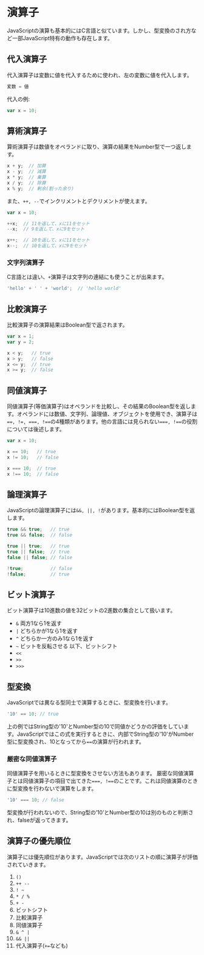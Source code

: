 # 演算子
JavaScriptの演算も基本的にはC言語と似ています。しかし、型変換のされ方など一部JavaScript特有の動作も存在します。

## 代入演算子
代入演算子は変数に値を代入するために使われ、左の変数に値を代入します。
```js
変数 = 値
```

代入の例:
```js
var x = 10;
```

## 算術演算子
算術演算子は数値をオペランドに取り、演算の結果をNumber型で一つ返します。
```js
x + y;  // 加算
x - y;  // 減算
x * y;  // 乗算
x / y;  // 除算
x % y;  // 剰余(割った余り)
```
また、`++, --`でインクリメントとデクリメントが使えます。
```js
var x = 10;

++x;  // 11を返して、xに11をセット
--x;  // 9を返して、xに9をセット

x++;  // 10を返して、xに11をセット
x--;  // 10を返して、xに9をセット
```

### 文字列演算子
C言語とは違い、`+`演算子は文字列の連結にも使うことが出来ます。
```js
'hello' + ' ' + 'world';  // 'hello world'
```

## 比較演算子
比較演算子の演算結果はBoolean型で返されます。
```js
var x = 1;
var y = 2;

x < y;   // true
x > y;   // false
x <= y;  // true
x >= y;  // false
```

## 同値演算子
同値演算子(等価演算子)はオペランドを比較し、その結果のBoolean型を返します。オペランドには数値、文字列、論理値、オブジェクトを使用でき、演算子は`==, !=, ===, !==`の4種類があります。他の言語には見られない`===, !==`の役割については後述します。
```js
var x = 10;

x == 10;   // true
x != 10;   // false

x === 10;  // true
x !== 10;  // false
```

## 論理演算子
JavaScriptの論理演算子には`&&, ||, !`があります。基本的にはBoolean型を返します。
```js
true && true;   // true
true && false;  // false

true || true;   // true
true || false;  // true
false || false; // false

!true;          // false
!false;         // true
```

## ビット演算子
ビット演算子は10進数の値を32ビットの2進数の集合として扱います。
* `&`   両方1なら1を返す
* `|`   どちらかが1なら1を返す
* `^`   どちらか一方のみ1なら1を返す
* `~`   ビットを反転させる
以下、ビットシフト
* `<<`
* `>>`
* `>>>`

## 型変換
JavaScriptでは異なる型同士で演算するときに、型変換を行います。
```js
'10' == 10; // true
```
上の例ではString型の'10'とNumber型の10で同値かどうかの評価をしています。JavaScriptではこの式を実行するときに、内部でString型の'10'がNumber型に型変換され、10となってから`==`の演算が行われます。
### 厳密な同値演算子
同値演算子を用いるときに型変換をさせない方法もあります。
厳密な同値演算子とは同値演算子の項目で出てきた`===, !==`のことです。これは同値演算のときに型変換を行わないで演算をします。
```js
'10' === 10; // false
```
型変換が行われないので、String型の’10’とNumber型の10は別のものと判断され、falseが返ってきます。

## 演算子の優先順位
演算子には優先順位があります。JavaScriptでは次のリストの順に演算子が評価されていきます。
1. `()`
2. `++ --`
3. `! ~`
4. `* / %`
5. `+ -`
6. ビットシフト
7. 比較演算子
8. 同値演算子
9. `& ^ |`
10. `&& ||`
11. 代入演算子(`+=`なども)
